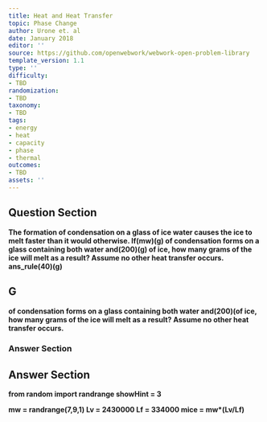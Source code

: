 ```yaml
---
title: Heat and Heat Transfer
topic: Phase Change
author: Urone et. al
date: January 2018
editor: ''
source: https://github.com/openwebwork/webwork-open-problem-library
template_version: 1.1
type: ''
difficulty:
- TBD
randomization:
- TBD
taxonomy:
- TBD
tags:
- energy
- heat
- capacity
- phase
- thermal
outcomes:
- TBD
assets: ''
---
```


## Question Section 

<b>
The formation of condensation on a glass of ice water causes the ice to melt faster than it would otherwise. If(mw)(g) of condensation forms on a glass containing both water and(200)(g) of ice, how many grams of the ice will melt as a result? Assume no other heat transfer occurs.
ans_rule(40)(g)

## G
of condensation forms on a glass containing both water and(200)(of ice, how many grams of the ice will melt as a result? Assume no other heat transfer occurs.
### Answer Section


## Answer Section

from random import randrange
showHint = 3

mw = randrange(7,9,1)
Lv = 2430000
Lf = 334000
mice = mw*(Lv/Lf)